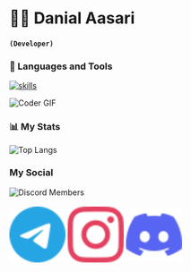 # 👨‍💻 Danial Aasari

**`(Developer)`**

### 🧰 Languages and Tools

<p align="left">
  <a href="https://skillicons.dev">
    <img src="https://skillicons.dev/icons?i=git,cloudflare,vscode,github,phpstorm,pycharm,discord,html,css,python,javascript,mysql,nodejs" alt="skills"/>
  </a>
</p>

<img alt="Coder GIF" height=450 width=550 src="https://camo.githubusercontent.com/7de37139d0b4c1ce40865e799b446c0e963a3dd8fb68d239707237c40604fa3d/68747470733a2f2f63646e2e6472696262626c652e636f6d2f75736572732f3733303730332f73637265656e73686f74732f363538313234332f6176656e746f2e676966" />
<br>

### 📊 My Stats
![Top Langs](https://github-readme-stats.vercel.app/api/top-langs/?username=Itzhep&layout=compact)
### My Social
![Discord Members](https://img.shields.io/discord/1227960723196481646?color=red&label=Discord%20Members&logo=discord&style=for-the-badge)
<br>
<br>
[<img src="https://github.com/Itzhep/Itzhep/raw/main/telegram-color.svg" width="100" height="100">](https://t.me/Danialaasari)
[<img src="https://github.com/Itzhep/Itzhep/blob/main/instagram-color.svg" width="100" height="100">](https://www.instagram.com/danialaasary)
[<img src="https://github.com/Itzhep/Itzhep/blob/main/discord-color.svg" width="100" height="100">](https://discord.gg/V9nPcrkGFj)
